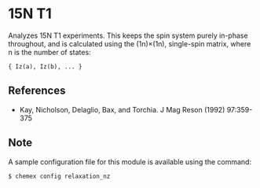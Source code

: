 # 15N T1

Analyzes 15N T1 experiments. This keeps the spin system purely in-phase
throughout, and is calculated using the (1n)×(1n), single-spin matrix,
where n is the number of states:

    { Iz(a), Iz(b), ... }

## References

  - Kay, Nicholson, Delaglio, Bax, and Torchia. J Mag Reson (1992) 97:359-375

## Note

A sample configuration file for this module is available using the command:

    $ chemex config relaxation_nz
